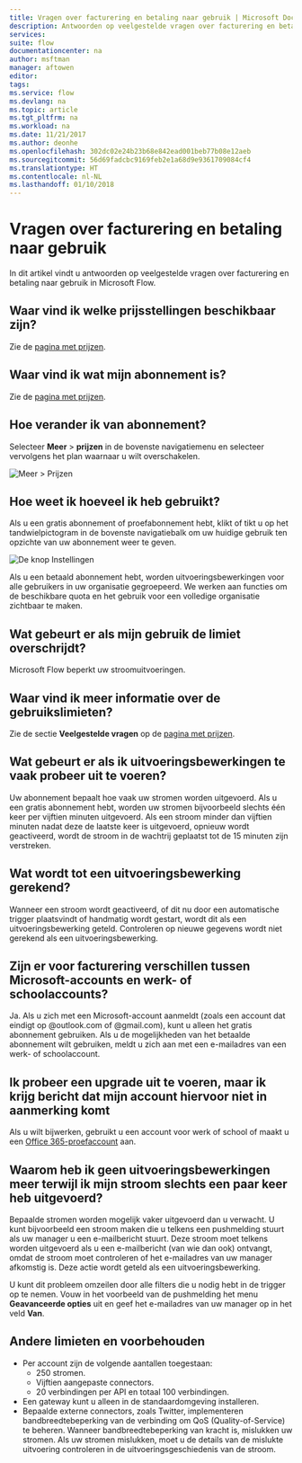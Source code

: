 ```yaml
---
title: Vragen over facturering en betaling naar gebruik | Microsoft Docs
description: Antwoorden op veelgestelde vragen over facturering en betaling naar gebruik in Microsoft Flow
services: 
suite: flow
documentationcenter: na
author: msftman
manager: aftowen
editor: 
tags: 
ms.service: flow
ms.devlang: na
ms.topic: article
ms.tgt_pltfrm: na
ms.workload: na
ms.date: 11/21/2017
ms.author: deonhe
ms.openlocfilehash: 302dc02e24b23b68e842ead001beb77b08e12aeb
ms.sourcegitcommit: 56d69fadcbc9169feb2e1a68d9e9361709084cf4
ms.translationtype: HT
ms.contentlocale: nl-NL
ms.lasthandoff: 01/10/2018
---
```

# <a name="billing-and-metering-questions"></a>Vragen over facturering en betaling naar gebruik

In dit artikel vindt u antwoorden op veelgestelde vragen over facturering en betaling naar gebruik in Microsoft Flow.

## <a name="where-can-i-find-out-what-pricing-plans-are-available"></a>Waar vind ik welke prijsstellingen beschikbaar zijn?

Zie de [pagina met prijzen](https://flow.microsoft.com/pricing/).

## <a name="where-can-i-find-out-what-my-plan-is"></a>Waar vind ik wat mijn abonnement is?

Zie de [pagina met prijzen](https://flow.microsoft.com/pricing/).

## <a name="how-do-i-switch-plans"></a>Hoe verander ik van abonnement?

Selecteer **Meer** > **prijzen** in de bovenste navigatiemenu en selecteer vervolgens het plan waarnaar u wilt overschakelen.

![Meer > Prijzen](./media/billing-questions/learn-pricing.png)

## <a name="how-do-i-know-how-much-ive-used"></a>Hoe weet ik hoeveel ik heb gebruikt?

Als u een gratis abonnement of proefabonnement hebt, klikt of tikt u op het tandwielpictogram in de bovenste navigatiebalk om uw huidige gebruik ten opzichte van uw abonnement weer te geven. 

![De knop Instellingen](./media/billing-questions/settings.png)

Als u een betaald abonnement hebt, worden uitvoeringsbewerkingen voor alle gebruikers in uw organisatie gegroepeerd. We werken aan functies om de beschikbare quota en het gebruik voor een volledige organisatie zichtbaar te maken.

## <a name="what-happens-if-my-usage-exceeds-the-limits"></a>Wat gebeurt er als mijn gebruik de limiet overschrijdt?

Microsoft Flow beperkt uw stroomuitvoeringen.

## <a name="where-can-i-find-more-information-regarding-the-usage-limits"></a>Waar vind ik meer informatie over de gebruikslimieten?

Zie de sectie **Veelgestelde vragen** op de [pagina met prijzen](https://flow.microsoft.com/pricing/).

## <a name="what-happens-if-i-try-to-execute-runs-too-frequently"></a>Wat gebeurt er als ik uitvoeringsbewerkingen te vaak probeer uit te voeren?

Uw abonnement bepaalt hoe vaak uw stromen worden uitgevoerd. Als u een gratis abonnement hebt, worden uw stromen bijvoorbeeld slechts één keer per vijftien minuten uitgevoerd. Als een stroom minder dan vijftien minuten nadat deze de laatste keer is uitgevoerd, opnieuw wordt geactiveerd, wordt de stroom in de wachtrij geplaatst tot de 15 minuten zijn verstreken.

## <a name="what-counts-as-a-run"></a>Wat wordt tot een uitvoeringsbewerking gerekend?

Wanneer een stroom wordt geactiveerd, of dit nu door een automatische trigger plaatsvindt of handmatig wordt gestart, wordt dit als een uitvoeringsbewerking geteld. Controleren op nieuwe gegevens wordt niet gerekend als een uitvoeringsbewerking.

## <a name="are-there-differences-between-microsoft-accounts-and-work-or-school-accounts-for-billing"></a>Zijn er voor facturering verschillen tussen Microsoft-accounts en werk- of schoolaccounts?

Ja. Als u zich met een Microsoft-account aanmeldt (zoals een account dat eindigt op @outlook.com of @gmail.com), kunt u alleen het gratis abonnement gebruiken. Als u de mogelijkheden van het betaalde abonnement wilt gebruiken, meldt u zich aan met een e-mailadres van een werk- of schoolaccount.

## <a name="im-trying-to-upgrade-but-im-told-my-account-isnt-eligible"></a>Ik probeer een upgrade uit te voeren, maar ik krijg bericht dat mijn account hiervoor niet in aanmerking komt

Als u wilt bijwerken, gebruikt u een account voor werk of school of maakt u een [Office 365-proefaccount](https://powerbi.microsoft.com/documentation/powerbi-admin-signing-up-for-power-bi-with-a-new-office-365-trial/) aan.

## <a name="why-did-i-run-out-of-runs-when-my-flow-only-ran-a-few-times"></a>Waarom heb ik geen uitvoeringsbewerkingen meer terwijl ik mijn stroom slechts een paar keer heb uitgevoerd?

Bepaalde stromen worden mogelijk vaker uitgevoerd dan u verwacht. U kunt bijvoorbeeld een stroom maken die u telkens een pushmelding stuurt als uw manager u een e-mailbericht stuurt. Deze stroom moet telkens worden uitgevoerd als u een e-mailbericht (van wie dan ook) ontvangt, omdat de stroom moet controleren of het e-mailadres van uw manager afkomstig is. Deze actie wordt geteld als een uitvoeringsbewerking.

U kunt dit probleem omzeilen door alle filters die u nodig hebt in de trigger op te nemen. Vouw in het voorbeeld van de pushmelding het menu **Geavanceerde opties** uit en geef het e-mailadres van uw manager op in het veld **Van**.

## <a name="other-limits-and-caveats"></a>Andere limieten en voorbehouden

* Per account zijn de volgende aantallen toegestaan:
  * 250 stromen.
  * Vijftien aangepaste connectors.
  * 20 verbindingen per API en totaal 100 verbindingen.
* Een gateway kunt u alleen in de standaardomgeving installeren.
* Bepaalde externe connectors, zoals Twitter, implementeren bandbreedtebeperking van de verbinding om QoS (Quality-of-Service) te beheren. Wanneer bandbreedtebeperking van kracht is, mislukken uw stromen. Als uw stromen mislukken, moet u de details van de mislukte uitvoering controleren in de uitvoeringsgeschiedenis van de stroom.